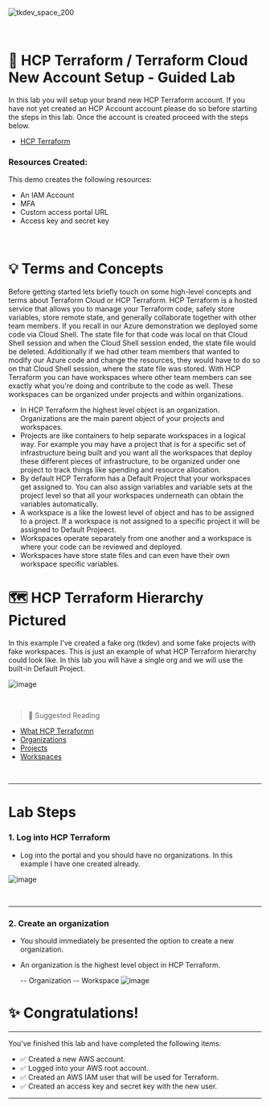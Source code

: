 ![tkdev_space_200](https://github.com/user-attachments/assets/31af05be-97b5-4d4e-82ef-4f23203eb7ac)

<br>


# 🧪 HCP Terraform / Terraform Cloud New Account Setup - Guided Lab

In this lab you will setup your brand new HCP Terraform account. If you have not yet created an HCP Account account please do so before starting the steps in this lab. Once the account is created proceed with the steps below.

- [HCP Terraform](https://app.terraform.io/session)

### Resources Created:
This demo creates the following resources:

- An IAM Account
- MFA 
- Custom access portal URL
- Access key and secret key

<br>

# 💡 Terms and Concepts

Before getting started lets briefly touch on some high-level concepts and terms about Terraform Cloud or HCP Terraform. HCP Terraform is a hosted service that allows you to manage your Terraform code, safely store variables, store remote state, and generally collaborate together with other team members. If you recall in our Azure demonstration we deployed some code via Cloud Shell. The state file for that code was local on that Cloud Shell session and when the Cloud Shell session ended, the state file would be deleted. Additionally if we had other team members that wanted to modify our Azure code and change the resources, they would have to do so on that Cloud Shell session, where the state file was stored. With HCP Terraform you can have workspaces where other team members can see exactly what you're doing and contribute to the code as well. These workspaces can be organized under projects and within organizations.

- In HCP Terraform the highest level object is an organization. Organizations are the main parent object of your projects and workspaces.
- Projects are like containers to help separate workspaces in a logical way. For example you may have a project that is for a specific set of infrastructure being built and you want all the workspaces that deploy these different pieces of infrastructure, to be organized under one project to track things like spending and resource allocation. 
- By default HCP Terraform has a Default Project that your workspaces get assigned to. You can also assign variables and variable sets at the project level so that all your workspaces underneath can obtain the variables automatically. 
- A workspace is a like the lowest level of object and has to be assigned to a project. If a workspace is not assigned to a specific project it will be assigned to Default Projeect.
- Workspaces operate separately from one another and a workspace is where your code can be reviewed and deployed.
- Workspaces have store state files and can even have their own workspace specific variables. 

# 🗺️ HCP Terraform Hierarchy Pictured

In this example I've created a fake org (tkdev) and some fake projects with fake workspaces. This is just an example of what HCP Terraform hierarchy could look like. In this lab you will have a single org and we will use the built-in Default Project.

![image](https://github.com/user-attachments/assets/35fd4ce5-fdf2-484c-b42b-44894697f2f4)


<br>


> 📖 Suggested Reading
- [What HCP Terraformn](https://developer.hashicorp.com/terraform/cloud-docs)
- [Organizations](https://developer.hashicorp.com/terraform/cloud-docs/users-teams-organizations/organizations)
- [Projects](https://developer.hashicorp.com/terraform/cloud-docs/projects)
- [Workspaces](https://developer.hashicorp.com/terraform/cloud-docs/workspaces)


<br>

***

# Lab Steps

### 1. Log into HCP Terraform

- Log into the portal and you should have no organizations. In this example I have one created already.

![image](https://github.com/user-attachments/assets/45460ac9-8c0e-4658-ad36-753b9550d7ef)


<br>

***

### 2. Create an organization

- You should immediately be presented the option to create a new organization.
- An organization is the highest level object in HCP Terraform.

  -- Organization 
    -- Workspace
![image](https://github.com/user-attachments/assets/3e7d5deb-799d-4ee3-9f56-83ea6d98c9c6)







# ✨ Congratulations!

***

You've finished this lab and have completed the following items:
- ✅ Created a new AWS account.
- ✅ Logged into your AWS root account.
- ✅ Created an AWS IAM user that will be used for Terraform.
- ✅ Created an access key and secret key with the new user.

***

